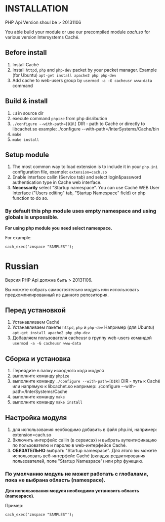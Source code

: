 # INSTALLATION

PHP Api Version shoul be > 20131106

You able build your module or use our precompiled module *cach.so* for various version Intersystems Caché.

## Before install
1. Install Caché
2. Install `httpd`, `php` and `php-dev` packet by your packet manager.
Example (for Ubuntu) `apt-get install apache2 php php-dev`
3. Add cache to web-users group by `usermod -a -G cacheusr www-data` command

## Build & install
1. `cd` in source dir
2. execute command `phpize` from php disribution
3. `./configure --with-path=[DIR]`
   DIR - path to Caché or directly to libcachet.so
   example: ./configure --with-path=/InterSystems/Cache/bin
4. `make`
5. `make install`

## Setup module

1. The most common way to load extension is to include it in your `php.ini` configuration file, example: `extension=cach.so`
2. Enable interface callin (Service tab) and select login&password authentication type in Cache web interface.
3. **Necessarily** select "Startup namespace". You can use Caché WEB User Interface ("Users editing" tab, "Startup Namespace" field) or php function to do so.

### By default this php module uses empty namespace and using globals is unpossible.
**For using php module you need select namespace.**

For example:

`cach_exec('znspace "SAMPLES"');`


# Russian

Версия PHP Api должна быть > 20131106. 

Вы можете собрать самостоятельно модуль или использовать предкомпилированный из данного репозитория.

## Перед установкой
1. Устанавливаем Caché
2. Устанавливаем пакеты `httpd`, `php` и `php-dev`
Например (для Ubuntu) `apt-get install apache2 php php-dev`
3. Добавляем пользователя cacheusr в группу web-users командой `usermod -a -G cacheusr www-data`

## Сборка и установка
1. Перейдите в папку исходного кода модуля
2. выполните команду `phpize`
3. выполните команду `./configure --with-path=[DIR]`
   DIR - путь к Caché или напрямую к libcachet.so
   например: ./configure --with-path=/InterSystems/Cache
4. выполните команду `make`
5. выполните команду `make install`

## Настройка модуля

1. для использования необходимо добавить в файл php.ini, например: extension=cach.so
2. Включить интерфейс callin (в сервисах) и выбрать аутентификацию по пользователю и паролю в web-интерфейсе Caché.
3. **ОБЯЗАТЕЛЬНО** выбрать "Startup namespace". Для этого вы можете использовать веб-интерфейс Caché (вкладка редактирования пользователей, поле "Startup Namespace") или php функцию.

### По умолчанию модуль не может работать с глобалами, пока не выбрана область (namespace).
**Для использования модуля необходимо установить область (namespace).**

Пример:

`cach_exec('znspace "SAMPLES"');`


  

  

  
